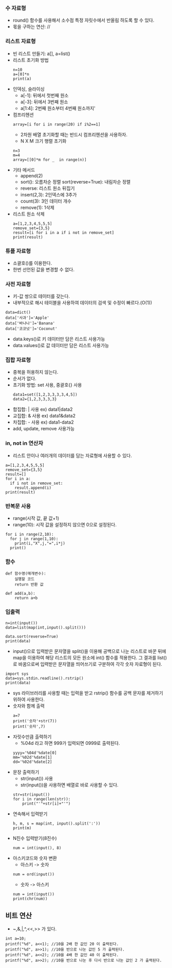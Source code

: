 ### 수 자료형
- round() 함수를 사용해서 소수점 특정 자릿수에서 반올림 하도록 할 수 있다.
- 몫을 구하는 연산: //

### 리스트 자료형
- 빈 리스트 만들기: a[], a=list()
- 리스트 초기화 방법
    ```
    n=10
    a=[0]*n
    print(a)
    ```
- 인덱싱, 슬라이싱
    - a[-1]: 뒤에서 첫번째 원소 
    - a[-3]: 뒤에서 3번째 원소
    - a[1:4]: 2번째 원소부터 4번째 원소까지'
- 컴프리헨션
    ```
    array=[i for i in range(20) if i%2==1]
    ```
    - 2차원 배열 초기화할 때는 반드시 컴프리헨션을 사용하자.
    - N X M 크기 행렬 초기화
    ```
    n=3
    m=4
    array=[[0]*m for _  in range(n)]
    ```
- 기타 메서드
    - append(2)
    - sort(): 오름차순 정렬 sort(reverse=True): 내림차순 정렬
    - reverse: 리스트 원소 뒤집기
    - insert(2,3): 2인덱스에 3추가
    - count(3): 3인 데이터 개수
    - remove(1): 1삭제
- 리스트 원소 삭제
    ```
    a=[1,2,3,4,5,5,5]
    remove_set={3,5}
    result=[i for i in a if i not in remove_set]
    print(result)
    ```
### 튜플 자료형
- 소괄호()를 이용한다.
- 한번 선언된 값을 변경할 수 없다.

### 사전 자료형
- 키-값 쌍으로 테이터를 갖는다.
- 내부적으로 해시 테이블을 사용하여 데이터의 검색 및 수정이 빠르다.(O(1))
```
data=dict()
data['사과']='Apple'
data['바나나']='Banana'
data['코코넛']='Coconut'

```
- data.keys()로 키 데이터만 담은 리스트 사용가능
- data.values()로 값 데이터만 담은 리스트 사용가능

### 집합 자료형
- 중복을 허용하지 않는다.
- 순서가 없다.
- 초기화 방법: set 사용, 중괄호{} 사용
    ```
    data1=set([1,2,3,3,3,3,4,5])
    data2={1,2,3,3,3,3}
    ```
- 합집합: | 사용 ex) data1|data2
- 교집합: & 사용 ex) data1&data2
- 차집합: - 사용 ex) data1-data2
- add, update, remove 사용가능

### in, not in 연산자
- 리스트 안이나 여러개의 데이터를 담는 자료형에 사용할 수 있다.
```
a=[1,2,3,4,5,5,5]
remove_set={3,5}
result=[]
for i in a:
  if i not in remove_set:
    result.append(i)
print(result)
```

### 반복문 사용
- range(시작 값, 끝 값+1)
- range(10): 시작 값을 설정하지 않으면 0으로 설정된다.
```
for i in range(2,10):
  for j in range(1,10):
    print(i,"X",j,"=",i*j)
  print()
```

### 함수
```
def 함수명(매개변수):
    실행할 코드
    return 반환 값
```
```
def add(a,b):
    return a+b
```

### 입출력
```
n=int(input())
data=list(map(int,input().split()))

data.sort(reverse=True)
print(data)
```
- input()으로 입력받은 문자열을 split()을 이용해 공백으로 나눈 리스트로 바꾼 뒤에 map을 이용하여 해당 리스트의 모든 원소에 int() 함수를 적용한다. 그 결과를 list()로 바꿈으로써 입력받은 문자열을 띄어쓰기로 구분하여 각각 숫자 자료형이 된다.
```
import sys
data=sys.stdin.readline().rstrip()
print(data)
```
- sys 라이브러리를 사용할 때는 입력을 받고 rstrip() 함수를 공백 문자를 제거하기 위하여 사용한다.
- 숫자와 함께 출력
    ```
    a=7
    print('숫자'+str(7))
    print('숫자',7)
    ```
- 자릿수만큼 출력하기
    - %04d 라고 하면 999가 입력되면 0999로 출력된다.
    ```
    yyyy='%04d'%date[0]
    mm='%02d'%date[1] 
    dd='%02d'%date[2] 
    ```
- 문장 출력하기
    - str(input()) 사용
    - str(input())을 사용하면 배열로 바로 사용할 수 있다.
    ```
    str=str(input())
    for i in range(len(str)):
        print("'"+str[i]+"'")
    ```
- 연속해서 입력받기
    ```
    h, m, s = map(int, input().split(':'))
    print(m)
    ```
- N진수 입력받기(8진수)
    ```
    num = int(input(), 8)
    ```
- 아스키코드와 숫자 변환
    - 아스키 -> 숫자
    ```
    num = ord(input())
    ```
    - 숫자 -> 아스키
    ```
    num = int(input())
    print(chr(num))
    ```


## 비트 연산
- ~,&,|,^,<<,>> 가 있다.
```
int a=10;
printf("%d", a<<1); //10을 2배 한 값인 20 이 출력된다.
printf("%d", a>>1); //10을 반으로 나눈 값인 5 가 출력된다.
printf("%d", a<<2); //10을 4배 한 값인 40 이 출력된다.
printf("%d", a>>2); //10을 반으로 나눈 후 다시 반으로 나눈 값인 2 가 출력된다.
```